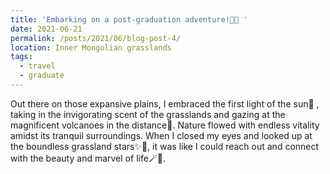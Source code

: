 ```yaml
---
title: 'Embarking on a post-graduation adventure!🌾🐎 '
date: 2021-06-21
permalink: /posts/2021/06/blog-post-4/
location: Inner Mongolian grasslands
tags:
  - travel
  - graduate
---
```


Out there on those expansive plains, I embraced the first light of the sun🌅 , taking in the invigorating scent of the grasslands and gazing at the magnificent volcanoes in the distance🌋. Nature flowed with endless vitality amidst its tranquil surroundings. When I closed my eyes and looked up at the boundless grassland stars✨🌠, it was like I could reach out and connect with the beauty and marvel of life🪄💫.


